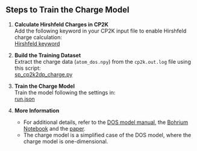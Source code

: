 ## Steps to Train the Charge Model

1. **Calculate Hirshfeld Charges in CP2K**  
   Add the following keyword in your CP2K input file to enable Hirshfeld charge calculation:  
   [Hirshfeld keyword](https://github.com/Zhang-pchao/OilWaterInterface/blob/main/DFT_Calculation/cp2k_input/m062x/m062x.inp#L145)

2. **Build the Training Dataset**  
   Extract the charge data (`atom_dos.npy`) from the `cp2k.out.log` file using this script:  
   [sp_cp2k2dp_charge.py](https://github.com/Zhang-pchao/predict_atomic_charge/blob/main/cp2k_Hirshfeld/sp_cp2k2dp_charge.py)

3. **Train the Charge Model**  
   Train the model following the settings in:  
   [run.json](https://github.com/Zhang-pchao/predict_atomic_charge/blob/main/model/run.json)

4. **More Information**  
   - For additional details, refer to the [DOS model manual](https://docs.deepmodeling.com/projects/deepmd/en/master/model/train-fitting-dos.html), the [Bohrium Notebook](https://bohrium.dp.tech/notebooks/6641686247) and the [paper](https://doi.org/10.1021/acs.langmuir.4c05004).  
   - The charge model is a simplified case of the DOS model, where the charge model is one-dimensional.
